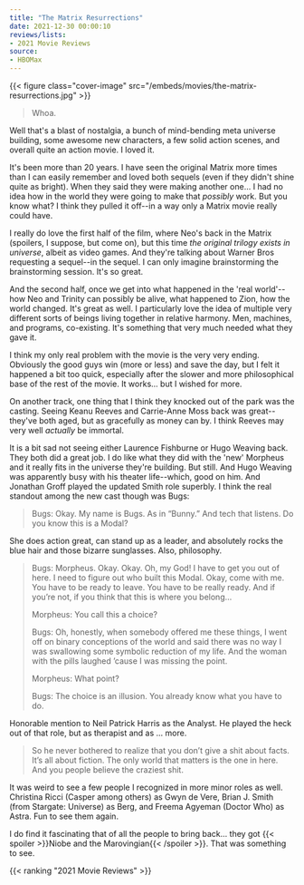```yaml
---
title: "The Matrix Resurrections"
date: 2021-12-30 00:00:10
reviews/lists:
- 2021 Movie Reviews
source:
- HBOMax
---
```

{{< figure class="cover-image" src="/embeds/movies/the-matrix-resurrections.jpg" >}}

> Whoa.

Well that's a blast of nostalgia, a bunch of mind-bending meta universe building, some awesome new characters, a few solid action scenes, and overall quite an action movie. I loved it.

It's been more than 20 years. I have seen the original Matrix more times than I can easily remember and loved both sequels (even if they didn't shine quite as bright). When they said they were making another one... I had no idea how in the world they were going to make that *possibly* work. But you know what? I think they pulled it off--in a way only a Matrix movie really could have.

I really do love the first half of the film, where Neo's back in the Matrix (spoilers, I suppose, but come on), but this time *the original trilogy exists in universe*, albeit as video games. And they're talking about Warner Bros requesting a sequel--in the sequel. I can only imagine brainstorming the brainstorming session. It's so great. 

And the second half, once we get into what happened in the 'real world'--how Neo and Trinity can possibly be alive, what happened to Zion, how the world changed. It's great as well. I particularly love the idea of multiple very different sorts of beings living together in relative harmony. Men, machines, and programs, co-existing. It's something that very much needed what they gave it. 

I think my only real problem with the movie is the very very ending. Obviously the good guys win (more or less) and save the day, but I felt it happened a bit too quick, especially after the slower and more philosophical base of the rest of the movie. It works... but I wished for more. 

On another track, one thing that I think they knocked out of the park was the casting. Seeing Keanu Reeves and Carrie-Anne Moss back was great--they've both aged, but as gracefully as money can by. I think Reeves may very well *actually* be immortal. 

It is a bit sad not seeing either Laurence Fishburne or Hugo Weaving back. They both did a great job. I do like what they did with the 'new' Morpheus and it really fits in the universe they're building. But still. And Hugo Weaving was apparently busy with his theater life--which, good on him. And Jonathan Groff played the updated Smith role superbly. I think the real standout among the new cast though was Bugs:

> Bugs: Okay. My name is Bugs. As in “Bunny.” And tech that listens. Do you know this is a Modal?

She does action great, can stand up as a leader, and absolutely rocks the blue hair and those bizarre sunglasses. Also, philosophy. 

> Bugs: Morpheus. Okay. Okay. Oh, my God! I have to get you out of here. I need to figure out who built this Modal. Okay, come with me. You have to be ready to leave. You have to be really ready. And if you’re not, if you think that this is where you belong…
> 
> Morpheus: You call this a choice?
> 
> Bugs: Oh, honestly, when somebody offered me these things, I went off on binary conceptions of the world and said there was no way I was swallowing some symbolic reduction of my life. And the woman with the pills laughed ’cause I was missing the point.
> 
> Morpheus: What point?
> 
> Bugs: The choice is an illusion. You already know what you have to do.

Honorable mention to Neil Patrick Harris as the Analyst. He played the heck out of that role, but as therapist and as ... more. 

> So he never bothered to realize that you don’t give a shit about facts. It’s all about fiction. The only world that matters is the one in here. And you people believe the craziest shit.

It was weird to see a few people I recognized in more minor roles as well. Christina Ricci (Casper among others) as Gwyn de Vere, Brian J. Smith (from Stargate: Universe) as Berg, and Freema Agyeman (Doctor Who) as Astra. Fun to see them again. 

I do find it fascinating that of all the people to bring back... they got {{< spoiler >}}Niobe and the Marovingian{{< /spoiler >}}. That was something to see. 


{{< ranking "2021 Movie Reviews" >}}